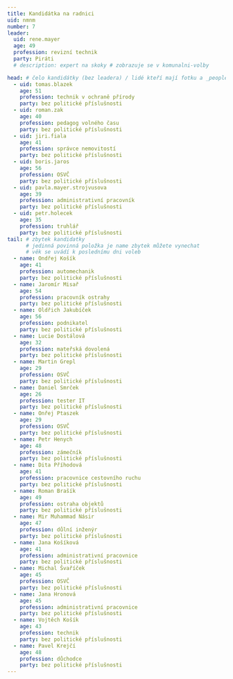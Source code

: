 ```yaml
---
title: Kandidátka na radnici
uid: nmnm
number: 7
leader:
  uid: rene.mayer
  age: 49
  profession: revizní technik
  party: Piráti
  # description: expert na skoky # zobrazuje se v komunalni-volby

head: # čelo kandidátky (bez leadera) / lidé kteří mají fotku a _people/jmeno.md
  - uid: tomas.blazek
    age: 51
    profession: technik v ochraně přírody
    party: bez politické příslušnosti
  - uid: roman.zak
    age: 40
    profession: pedagog volného času
    party: bez politické příslušnosti
  - uid: jiri.fiala
    age: 41
    profession: správce nemovitostí
    party: bez politické příslušnosti
  - uid: boris.jaros
    age: 56
    profession: OSVČ
    party: bez politické příslušnosti
  - uid: pavla.mayer.strojvusova
    age: 39
    profession: administrativní pracovník
    party: bez politické příslušnosti
  - uid: petr.holecek
    age: 35
    profession: truhlář
    party: bez politické příslušnosti
tail: # zbytek kandidatky
      # jedinná povinná položka je name zbytek můžete vynechat
      # věk se uvádí k poslednímu dni voleb
  - name: Ondřej Košík
    age: 41
    profession: automechanik
    party: bez politické příslušnosti
  - name: Jaromír Misař
    age: 54
    profession: pracovník ostrahy
    party: bez politické příslušnosti
  - name: Oldřich Jakubíček
    age: 56
    profession: podnikatel
    party: bez politické příslušnosti
  - name: Lucie Dostálová
    age: 32
    profession: mateřská dovolená
    party: bez politické příslušnosti
  - name: Martin Grepl
    age: 29
    profession: OSVČ
    party: bez politické příslušnosti
  - name: Daniel Smrček
    age: 26
    profession: tester IT
    party: bez politické příslušnosti 
  - name: Onřej Ptaszek
    age: 29
    profession: OSVČ
    party: bez politické příslušnosti
  - name: Petr Henych
    age: 48
    profession: zámečník
    party: bez politické příslušnosti
  - name: Dita Příhodová
    age: 41
    profession: pracovnice cestovního ruchu
    party: bez politické příslušnosti 
  - name: Roman Brašík
    age: 49
    profession: ostraha objektů
    party: bez politické příslušnosti
  - name: Mir Muhammad Násir
    age: 47
    profession: důlní inženýr
    party: bez politické příslušnosti
  - name: Jana Košíková
    age: 41
    profession: administrativní pracovnice
    party: bez politické příslušnosti
  - name: Michal Švaříček
    age: 45
    profession: OSVČ
    party: bez politické příslušnosti
  - name: Jana Hronová
    age: 45
    profession: administrativní pracovnice
    party: bez politické příslušnosti
  - name: Vojtěch Košík
    age: 43
    profession: technik
    party: bez politické příslušnosti
  - name: Pavel Krejčí
    age: 48
    profession: důchodce
    party: bez politické příslušnosti
---
```

